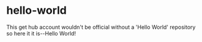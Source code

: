 # hello-world
This get hub account wouldn't be official without a 'Hello World' repository so here it it is--Hello World!
